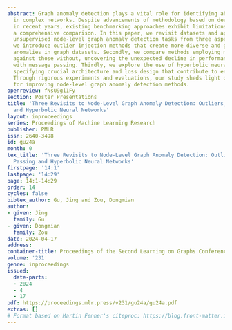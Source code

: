 ```yaml
---
abstract: Graph anomaly detection plays a vital role for identifying abnormal instances
  in complex networks. Despite advancements of methodology based on deep learning
  in recent years, existing benchmarking approaches exhibit limitations that hinder
  a comprehensive comparison. In this paper, we revisit datasets and approaches for
  unsupervised node-level graph anomaly detection tasks from three aspects. Firstly,
  we introduce outlier injection methods that create more diverse and graph-based
  anomalies in graph datasets. Secondly, we compare methods employing message passing
  against those without, uncovering the unexpected decline in performance associated
  with message passing. Thirdly, we explore the use of hyperbolic neural networks,
  specifying crucial architecture and loss design that contribute to enhanced performance.
  Through rigorous experiments and evaluations, our study sheds light on general strategies
  for improving node-level graph anomaly detection methods.
openreview: fNsU9gi1Fy
section: Poster Presentations
title: 'Three Revisits to Node-Level Graph Anomaly Detection: Outliers, Message Passing
  and Hyperbolic Neural Networks'
layout: inproceedings
series: Proceedings of Machine Learning Research
publisher: PMLR
issn: 2640-3498
id: gu24a
month: 0
tex_title: 'Three Revisits to Node-Level Graph Anomaly Detection: Outliers, Message
  Passing and Hyperbolic Neural Networks'
firstpage: '14:1'
lastpage: '14:29'
page: 14:1-14:29
order: 14
cycles: false
bibtex_author: Gu, Jing and Zou, Dongmian
author:
- given: Jing
  family: Gu
- given: Dongmian
  family: Zou
date: 2024-04-17
address:
container-title: Proceedings of the Second Learning on Graphs Conference
volume: '231'
genre: inproceedings
issued:
  date-parts:
  - 2024
  - 4
  - 17
pdf: https://proceedings.mlr.press/v231/gu24a/gu24a.pdf
extras: []
# Format based on Martin Fenner's citeproc: https://blog.front-matter.io/posts/citeproc-yaml-for-bibliographies/
---
```

